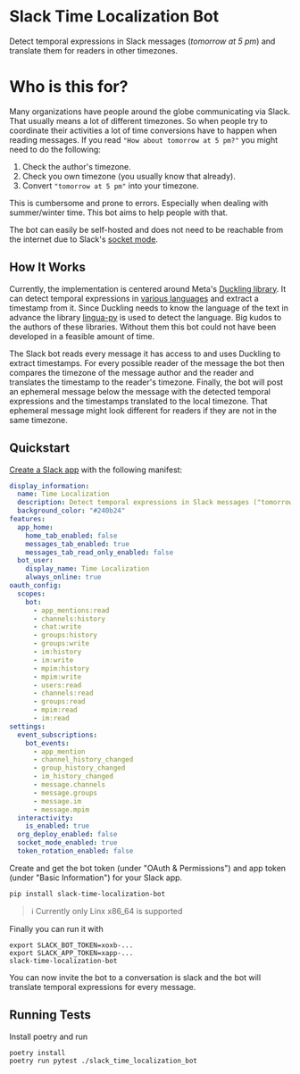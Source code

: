 # Slack Time Localization Bot

Detect temporal expressions in Slack messages (_tomorrow at 5 pm_) and translate them for readers in other timezones.

# Who is this for?

Many organizations have people around the globe communicating via Slack. 
That usually means a lot of different timezones.
So when people try to coordinate their activities a lot of time conversions have to happen when reading messages.
If you read `"How about tomorrow at 5 pm?"` you might need to do the following:

1. Check the author's timezone.
2. Check you own timezone (you usually know that already).
3. Convert `"tomorrow at 5 pm"` into your timezone.

This is cumbersome and prone to errors. Especially when dealing with summer/winter time.
This bot aims to help people with that.

The bot can easily be self-hosted and does not need to be reachable from the internet due to Slack's [socket mode](https://api.slack.com/apis/connections/socket).

## How It Works

Currently, the implementation is centered around Meta's [Duckling library](https://github.com/facebook/duckling). 
It can detect temporal expressions in [various languages](https://github.com/facebook/duckling/tree/main/Duckling/Dimensions) and extract a timestamp from it.
Since Duckling needs to know the language of the text in advance the library [lingua-py](https://github.com/pemistahl/lingua-py) is used to detect the language.
Big kudos to the authors of these libraries. Without them this bot could not have been developed in a feasible amount of time.

The Slack bot reads every message it has access to and uses Duckling to extract timestamps. 
For every possible reader of the message the bot then compares the timezone of the message author and the reader and translates the timestamp to the reader's timezone.
Finally, the bot will post an ephemeral message below the message with the detected temporal expressions and the timestamps translated to the local timezone.
That ephemeral message might look different for readers if they are not in the same timezone.

## Quickstart

[Create a Slack app](https://api.slack.com/start/quickstart) with the following manifest:

```yaml
display_information:
  name: Time Localization
  description: Detect temporal expressions in Slack messages ("tomorrow at 5 pm") and translate them for readers in other timezones.
  background_color: "#240b24"
features:
  app_home:
    home_tab_enabled: false
    messages_tab_enabled: true
    messages_tab_read_only_enabled: false
  bot_user:
    display_name: Time Localization
    always_online: true
oauth_config:
  scopes:
    bot:
      - app_mentions:read
      - channels:history
      - chat:write
      - groups:history
      - groups:write
      - im:history
      - im:write
      - mpim:history
      - mpim:write
      - users:read
      - channels:read
      - groups:read
      - mpim:read
      - im:read
settings:
  event_subscriptions:
    bot_events:
      - app_mention
      - channel_history_changed
      - group_history_changed
      - im_history_changed
      - message.channels
      - message.groups
      - message.im
      - message.mpim
  interactivity:
    is_enabled: true
  org_deploy_enabled: false
  socket_mode_enabled: true
  token_rotation_enabled: false
```

Create and get the bot token (under "OAuth & Permissions") and app token (under "Basic Information") for your Slack app.

```shell
pip install slack-time-localization-bot
```

> ℹ️ Currently only Linx x86_64 is supported

Finally you can run it with

```shell
export SLACK_BOT_TOKEN=xoxb-...
export SLACK_APP_TOKEN=xapp-...
slack-time-localization-bot
```

You can now invite the bot to a conversation is slack and the bot will translate temporal expressions for every message.

## Running Tests

Install poetry and run

```shell
poetry install
poetry run pytest ./slack_time_localization_bot
```
